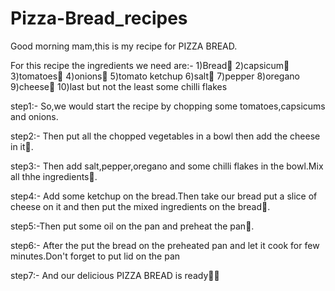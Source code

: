 # Pizza-Bread_recipes
Good morning mam,this is my recipe for PIZZA BREAD.

For this recipe the ingredients we need are:-
1)Bread🍞
2)capsicum🍏 
3)tomatoes🍅
4)onions🧄
5)tomato ketchup
6)salt🧂
7)pepper
8)oregano
9)cheese🧀
10)last but not the least some chilli flakes

step1:- So,we would start the recipe by chopping some tomatoes,capsicums and onions.

step2:- Then put all the chopped vegetables in a bowl then add the cheese in it🥗.

step3:- Then add salt,pepper,oregano and some chilli flakes in the bowl.Mix all thhe ingredients🥗.

step4:- Add some ketchup on the bread.Then take our bread put a slice of cheese on it and then put the mixed ingredients on the bread🥪.

step5:-Then put some oil on the pan and preheat the pan🍳.

step6:- After the put the bread on the preheated pan and let it cook for few minutes.Don't forget to put lid on the pan

step7:- And our delicious PIZZA BREAD is ready🥪😋

